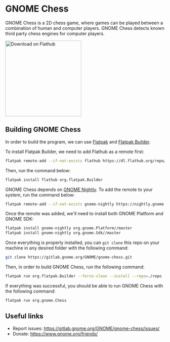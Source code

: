 # GNOME Chess

GNOME Chess is a 2D chess game, where games can be played between a combination of human and computer players.
GNOME Chess detects known third party chess engines for computer players.

<a href='https://flathub.org/apps/details/org.gnome.Chess'><img width='240' alt='Download on Flathub' src='https://flathub.org/assets/badges/flathub-badge-i-en.png'/></a>

## Building GNOME Chess

In order to build the program, we can use [Flatpak](https://docs.flatpak.org/en/latest/introduction.html) and [Flatpak Builder](https://docs.flatpak.org/en/latest/flatpak-builder.html).

To install Flatpak Builder, we need to add Flathub as a remote first:

```bash
flatpak remote-add --if-not-exists flathub https://dl.flathub.org/repo/flathub.flatpakrepo
```

Then, run the command below:

```bash
flatpak install flathub org.flatpak.Builder
```

GNOME Chess depends on [GNOME Nightly](https://nightly.gnome.org/). To add the remote to your system, run the command below:

```bash
flatpak remote-add --if-not-exists gnome-nightly https://nightly.gnome.org/gnome-nightly.flatpakrepo
```

Once the remote was added, we'll need to install both GNOME Platform and GNOME SDK:

```bash
flatpak install gnome-nightly org.gnome.Platform//master
flatpak install gnome-nightly org.gnome.Sdk//master
```

Once everything is properly installed, you can `git clone` this repo on your machine in any desired folder with the following command:

```bash
git clone https://gitlab.gnome.org/GNOME/gnome-chess.git
```

Then, in order to build GNOME Chess, run the following command:

```bash
flatpak run org.flatpak.Builder --force-clean --install --repo=./repo ./build ./gnome-chess/org.gnome.Chess.json
```

If everything was successful, you should be able to run GNOME Chess with the following command:

```bash
flatpak run org.gnome.Chess
```

## Useful links

- Report issues: <https://gitlab.gnome.org/GNOME/gnome-chess/issues/>
- Donate: <https://www.gnome.org/friends/>